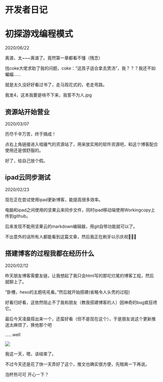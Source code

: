 # 开发者日记

# 初探游戏编程模式

2020/06/22

离谱，太~~~离谱了。竟然第一章都看不懂（残念）

找coke大佬求助了我的问题，coke：“这孩子适合拿去煲汤”，我？？？我还不如蝙蝠……

就是太久没好好看过书了，走马观花式的，老走弯路。

我发4，这本我要是啃不下来，我誓不为人.jpg

## 资源站开始营业

2020/03/07

历尽千辛万苦，终于搞成！

点右上角链接进入咱骚气的资源站了，用来放实用的软件资源吧，和这个博客配合使用还是很舒服的。

好了，给自己放个假。

## ipad云同步测试

2020/02/23

现在正在尝试使用ipad更新博客，能提高很多效率。

电脑和ipad之间使用的坚果云来同步文件，同时ipad移动端使用Workingcopy上传到github。

后来发现不能用坚果云的markdown编辑器，用git自带功能就可以了。

不出意外的话所有人都能看到这篇文章，然后我正在刷牙以示庆祝🎉🎉🎉

## 搭建博客的过程我都在经历什么

2020/02/12

昨天朋友博客需要友链，让我想起了我只会html写的那坨烂尾的博客工程，然后就聊上了。

“卧槽，hexo的主题吼吼看。”然后就开始搭建(省略令人头秃的过程)

好看归好看，这依然阻止不了我和朋友（教我搭建博客的人）因神奇的bug疯狂喷它。

最后今天凌晨搭出来一个，还蛮好看（但不是现在这个），于是朋友说这个更新推送太麻烦了，换他那个吧

……well

<div>
    <img src="https://i.loli.net/2020/02/12/7bMlmonp1NUhFBd.gif"/>
</div>


我这一天，嗯，该结束了。

不过今天还是花了快一天弄好了这个，推文也确实很方便，先暗爽一下再说。

泡杯热可可 开心一下？